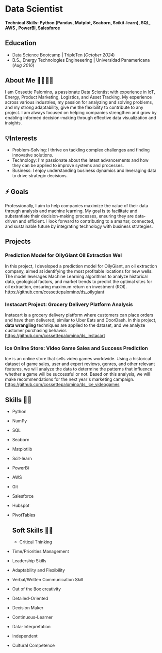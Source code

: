 # Data Scientist
#### Technical Skills: Python (Pandas, Matplot, Seaborn, Scikit-learn), SQL, AWS , PowerBI, Salesforce

## Education					       		
- Data Science Bootcamp	| TripleTen (_October 2024_)	 			        		
- B.S., Energy Technologies Engineeering  | Universidad Panamericana (_Aug 2016_)

## About Me 👩‍🔬👩‍💻
I am Cossette Palomino, a passionate Data Scientist with experience in IoT, Energy, Product Marketing, Logistics, and Asset Tracking. My experience across various industries, my passion for analyzing and solving problems, and my strong adaptability, give me the flexibility to contribute to any project. I am always focused on helping companies strengthen and grow by enabling informed decision-making through effective data visualization and insights.

## 💡Interests
- Problem-Solving: I thrive on tackling complex challenges and finding innovative solutions.
- Technology: I'm passionate about the latest advancements and how they can be applied to improve systems and processes.
- Business: I enjoy understanding business dynamics and leveraging data to drive strategic decisions.

## ⚡ Goals
Professionally, I aim to help companies maximize the value of their data through analysis and machine learning. My goal is to facilitate and substantiate their decision-making processes, ensuring they are data-driven and efficient. I look forward to contributing to a smarter, connected, and sustainable future by integrating technology with business strategies.

## Projects
### Prediction Model for OilyGiant Oil Extraction Wel
In this project, I developed a prediction model for OilyGiant, an oil extraction company, aimed at identifying the most profitable locations for new wells. The model leverages Machine Learning algorithms to analyze historical data, geological factors, and market trends to predict the optimal sites for oil extraction, ensuring maximum return on investment (ROI).
https://github.com/cossettepalomino/ds_oilygiant 

### Instacart Project: Grocery Delivery Platform Analysis
Instacart is a grocery delivery platform where customers can place orders and have them delivered, similar to Uber Eats and DoorDash.
In this project, **data wrangling** techniques are applied to the dataset, and we analyze customer purchasing behavior.
https://github.com/cossettepalomino/ds_instacart

### Ice Online Store: Video Game Sales and Success Prediction
Ice is an online store that sells video games worldwide. Using a historical dataset of game sales, user and expert reviews, genres, and other relevant features, we will analyze the data to determine the patterns that influence whether a game will be successful or not. Based on this analysis, we will make recommendations for the next year's marketing campaign.
https://github.com/cossettepalomino/ds_ice_videogames

## Skills 👩‍💻
- Python
- NumPy
- SQL
- Seaborn
- Matplotlib
- Scit-learn
- PowerBi
- AWS
- Git
- Salesforce
- Hubspot
- PivotTables

  ## Soft Skills 🙋‍♀️
  - Critical Thinking
- Time/Priorities Management
- Leadership Skills
- Adaptability and Flexibility
- Verbal/Written Communication Skill
- Out of the Box creativity
- Detailed-Oriented
- Decision Maker
- Continuous-Learner
- Data-Interpretation
- Independent
- Cultural Competence





